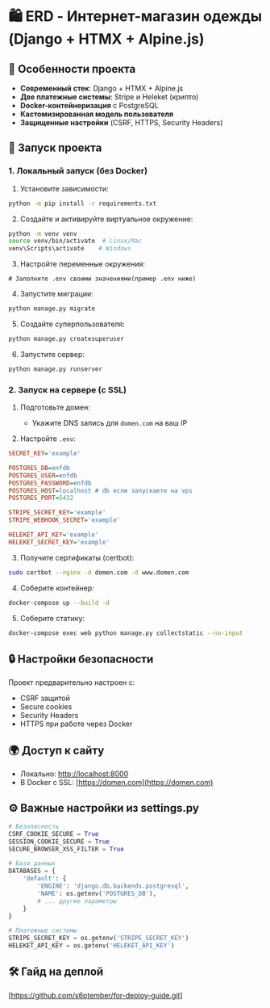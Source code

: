 # 🛍 ERD - Интернет-магазин одежды (Django + HTMX + Alpine.js)

## 🌟 Особенности проекта
- **Современный стек**: Django + HTMX + Alpine.js
- **Две платежные системы**: Stripe и Heleket (крипто)
- **Docker-контейнеризация** с PostgreSQL
- **Кастомизированная модель пользователя**
- **Защищенные настройки** (CSRF, HTTPS, Security Headers)

## 🚀 Запуск проекта

### 1. Локальный запуск (без Docker)

1. Установите зависимости:
```bash
python -m pip install -r requirements.txt
```

2. Создайте и активируйте виртуальное окружение:
```bash
python -m venv venv
source venv/bin/activate  # Linux/Mac
venv\Scripts\activate    # Windows
```

3. Настройте переменные окружения:
```
# Заполните .env своими значениями(пример .env ниже)
```

4. Запустите миграции:
```bash
python manage.py migrate
```

5. Создайте суперпользователя:
```bash
python manage.py createsuperuser
```

6. Запустите сервер:
```bash
python manage.py runserver
```

### 2. Запуск на сервере (с SSL)

1. Подготовьте домен:
   - Укажите DNS запись для `domen.com` на ваш IP

2. Настройте `.env`:
```ini
SECRET_KEY='example'

POSTGRES_DB=enfdb
POSTGRES_USER=enfdb
POSTGRES_PASSWORD=enfdb
POSTGRES_HOST=localhost # db если запускаете на vps
POSTGRES_PORT=5432

STRIPE_SECRET_KEY='example'
STRIPE_WEBHOOK_SECRET='example'

HELEKET_API_KEY='example'
HELEKET_SECRET_KEY='example'
```

3. Получите сертификаты (certbot):
```bash
sudo certbot --nginx -d domen.com -d www.domen.com
```

4. Соберите контейнер:
```bash
docker-compose up --build -d
```

5. Соберите статику:
```bash
docker-compose exec web python manage.py collectstatic --no-input
```

## 🔒 Настройки безопасности
Проект предварительно настроен с:
- CSRF защитой
- Secure cookies
- Security Headers
- HTTPS при работе через Docker

## 🌍 Доступ к сайту
- Локально: [http://localhost:8000](http://localhost:8000)
- В Docker с SSL: [https://domen.com](https://domen.com)

## ⚙️ Важные настройки из settings.py
```python
# Безопасность
CSRF_COOKIE_SECURE = True
SESSION_COOKIE_SECURE = True
SECURE_BROWSER_XSS_FILTER = True

# База данных
DATABASES = {
    'default': {
        'ENGINE': 'django.db.backends.postgresql',
        'NAME': os.getenv('POSTGRES_DB'),
        # ... другие параметры
    }
}

# Платежные системы
STRIPE_SECRET_KEY = os.getenv('STRIPE_SECRET_KEY')
HELEKET_API_KEY = os.getenv('HELEKET_API_KEY')
```

## 🛠 Гайд на деплой
[https://github.com/s6ptember/for-deploy-guide.git]
